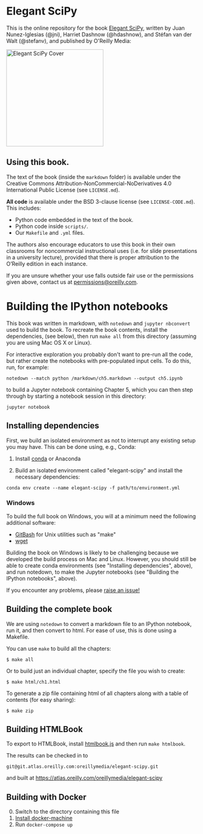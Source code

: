 # Elegant SciPy

This is the online repository for the book
[Elegant SciPy](http://shop.oreilly.com/product/0636920038481.do),
written by Juan Nunez-Iglesias (@jni), Harriet Dashnow (@hdashnow), and Stéfan
van der Walt (@stefanv), and published by O'Reilly Media:

<a href="http://shop.oreilly.com/product/0636920038481.do">
<img src="https://github.com/elegant-scipy/elegant-scipy/blob/master/_images/cover.jpg?raw=true"
 alt="Elegant SciPy Cover" height=256>
</a>

## Using this book.

The text of the book (inside the `markdown` folder) is available under the
Creative Commons Attribution-NonCommercial-NoDerivatives 4.0 International
Public License (see `LICENSE.md`).

**All code** is available under the BSD 3-clause license (see
`LICENSE-CODE.md`). This includes:

- Python code embedded in the text of the book.
- Python code inside `scripts/`.
- Our `Makefile` and `.yml` files.

The authors also encourage educators to use this book in their own classrooms
for noncommercial instructional uses (i.e. for slide presentations in a
university lecture), provided that there is proper attribution to the O’Reilly
edition in each instance.

If you are unsure whether your use falls outside fair use or the permissions
given above, contact us at permissions@oreilly.com.

# Building the IPython notebooks

This book was written in markdown, with `notedown` and `jupyter nbconvert` used
to build the book. To recreate the book contents, install the dependencies,
(see below), then run `make all` from this directory (assuming you are using
Mac OS X or Linux).

For interactive exploration you probably don't want to pre-run all the code,
but rather create the notebooks with pre-populated input cells. To do this,
run, for example:

```console
notedown --match python /markdown/ch5.markdown --output ch5.ipynb
```

to build a Jupyter notebook containing Chapter 5, which you can then step
through by starting a notebook session in this directory:

```console
jupyter notebook
```

## Installing dependencies

First, we build an isolated environment as not to interrupt any
existing setup you may have.  This can be done using, e.g., Conda:

1. Install [conda](http://conda.pydata.org/miniconda.html) or Anaconda

2. Build an isolated environment called "elegant-scipy" and install the
   necessary dependencies:

```console
conda env create --name elegant-scipy -f path/to/environment.yml
```

### Windows

To build the full book on Windows, you will at a minimum need the following
additional software:

- [GitBash](https://git-scm.com/downloads) for Unix utilities such as "make"
- [wget](https://sourceforge.net/projects/gnuwin32/files/wget/)

Building the book on Windows is likely to be challenging because we developed
the build process on Mac and Linux. However, you should still be able to create
conda environments (see "Installing dependencies", above), and run notedown,
to make the Jupyter notebooks (see "Building the IPython notebooks", above).

If you encounter any problems, please
[raise an issue!](https://github.com/elegant-scipy/elegant-scipy/issues/new)

## Building the complete book

We are using `notedown` to convert a markdown file to an IPython
notebook, run it, and then convert to html. For ease of use, this is
done using a Makefile.

You can use `make` to build all the chapters:

```console
$ make all
```

Or to build just an individual chapter, specify the file you wish to create:

```console
$ make html/ch1.html
```

To generate a zip file containing html of all chapters along with a table of contents (for easy sharing):

```console
$ make zip
```

## Building HTMLBook

To export to HTMLBook, install
[htmlbook.js](https://www.npmjs.com/package/htmlbook) and then run `make
htmlbook`.

The results can be checked in to

`git@git.atlas.oreilly.com:oreillymedia/elegant-scipy.git`

and built at https://atlas.oreilly.com/oreillymedia/elegant-scipy

## Building with Docker

0. Switch to the directory containing this file
1. [Install docker-machine](https://docs.docker.com/machine/install-machine/)
2. Run `docker-compose up`
